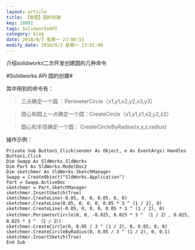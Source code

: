 ```yaml
---
layout: article
title: 【草图】圆的创建
key: 10002
tags: SolidworksAPI
category: blog
date: 2018/9/3 星期一 23:00:53 
modify_date: 2018/9/3 星期一 23:01:00 
---
```


介绍solidworks二次开发创建圆的几种命令

<!--more-->

#Solidworks API 圆的创建#

其中用到的命令有：

> 三点确定一个圆 ：PerimeterCircle（x1,y1,x2,y2,x3,y3）

> 圆心和圆上一点确定一个圆：CreateCircle（x1,y1,z1,x2,y2,z2）

>圆心和半径确定一个圆： CreateCircleByRadius(x,y,z,radius)


操作示例：



    Private Sub Button1_Click(sender As Object, e As EventArgs) Handles Button1.Click
    Dim Swapp As SldWorks.SldWorks
    Dim Part As SldWorks.ModelDoc2
    Dim sketchmer As SldWorks.SketchManager
    Swapp = CreateObject("SldWorks.Application")
    Part = Swapp.ActiveDoc
    sketchmer = Part.SketchManager
    sketchmer.InsertSketch(True)
    sketchmer.CreateLine(-0.05, 0, 0, 0.05, 0, 0)
    sketchmer.CreateLine(0.05, 0, 0, 0, 0.05 * 3 ^ (1 / 2), 0)
    sketchmer.CreateLine(-0.05, 0, 0, 0, 0.05 * 3 ^ (1 / 2), 0)
    sketchmer.PerimeterCircle(0, 0, -0.025, 0.025 * 3 ^ （1 / 2）, 0.025, 0.025 * 3 ^ （1 / 2）)
    sketchmer.CreateCircle(0, 0.05 / 3 ^ (1 / 2), 0, 0.05, 0, 0)
    sketchmer.CreateCircleByRadius(0, 0.05 / 3 ^ (1 / 2), 0, 0.1)
    sketchmer.InsertSketch(True)
    End Sub



